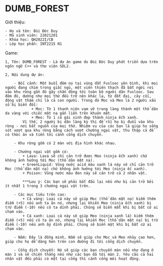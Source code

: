 # DUMB_FOREST

Giới thiệu:

    - Họ và tên: Bùi Đức Duy
    - Mã sinh viên: 22021201
    - Khóa học: QH2022I/CB
    - Lớp học phần: INT2215 N1

Game:

    1, Tên: DUMB_FOREST - Là dự án game do Bùi Đức Duy phát triển dựa trên ngôn ngữ C++ và thư viện SDL2.

    2, Nội dung dự án:

        - Bối cảnh: Một buổi đêm nọ tại vùng đất Fuslooc yên bình, khi mọi người đang chìm trong giấc ngủ, một viên thiên thạch đã bất ngời rơi vào khu rừng gần đó gây chấn động tới toàn bộ người dân Fuslooc. Sau đêm đó, dường như mọi thứ đều trở nên khác lạ, từ đất đai, cây cối, động vật thậm chí là cả con người. Trong đó Moc và Meo là 2 người xấu số bị biến đổi:
                + Moc: Từ 1 thanh niên vạm vỡ trong làng thành một thổ dân da vàng với chiếc mặt nạ gắn liền trên khuôn mặt.
                + Meo: Từ 1 cô gái xinh đẹp thành ninja ếch xanh.
            Vì thế, 2 người bị dân làng kỳ thị để rồi họ bị đuổi vào khu rừng - nơi bắt nguồn của mọi thứ. Nhiệm vụ của các bạn là giúp họ sống sót vượt qua khu rừng bằng cách vượt chướng ngại vật, thu thập cá để có thức ăn và tiến tới cánh cổng dịch chuyển.

        - Khu rừng gồm có 2 màn với địa hình khác nhau.

        - Chướng ngại vật gồm có:
            + Lava: Lava sẽ chỉ cản trở được Meo (ninja ếch xanh) chứ không ảnh hưởng tới Moc (thổ dân mặt nạ).
            + GreenLiquid: Vũng nước acid màu xanh lá này sẽ chỉ cản trở Moc (thổ dân mặt nạ) chứ không ảnh hưởng tới Meo (ninja ếc xanh).
            + Poison: Vũng nước màu đen này sẽ cản trở cả 2 nhân vật.

            ***Lưu ý: Các bạn sẽ phải bắt đầu lại nếu như bị cản trở bởi ít nhất 1 trong 3 chướng ngại vật trên.

        - Các mục tiêu trên cao:
            + Cá vàng: Loại cá này sẽ giúp Moc (thổ dân mặt nạ) kiếm thêm điểm (+5) nếu anh ta ăn nó, nhưng lại khiến Meo (ninja ếch xanh) bị trừ điểm (-10) nếu cô ta dính phải. Chúng sẽ biến mất khi bị bất cứ ai chạm vào.
            + Cá xanh: Loại cá này sẽ giúp Meo (ninja xanh lá) kiếm thêm điểm (+5) nếu cô ta ăn nó, nhưng lại khiến Moc (thổ dân mặt nạ) bị trừ điểm (-10) nếu anh ấy dính phải. Chúng sẽ biến mật khi bị bất cứ ai chạm vào.

        - Nấm: Đây là đồng minh, Nấm sẽ giúp cho Moc và Meo nhảy cao hơn, giúp cho họ dễ dàng hơn trên con đường đi tới cổng dịch chuyển.

        - Cổng dịch chuyển: Nó sẽ giúp các bạn chuyển màn nếu như đang ở màn 1 và sẽ chiến thắng nếu như các bạn dã tới màn 2. Yêu cầu cả hai nhân vật đều phải có mặt tại cổng thì cánh cổng mới hoạt động.